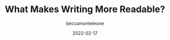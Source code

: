 ---
author: beccamonteleone
coauthor: jamieabrew
date: 2022-02-17
permalink: false
publisher: puddingviz
tags:
  - writing
  - readability
target_url: https://pudding.cool/2022/02/plain/
title: What Makes Writing More Readable?
---